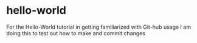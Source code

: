 # hello-world
For the Hello-World tutorial in getting familiarized with Git-hub usage
I am doing this to test out how to make and commit changes
